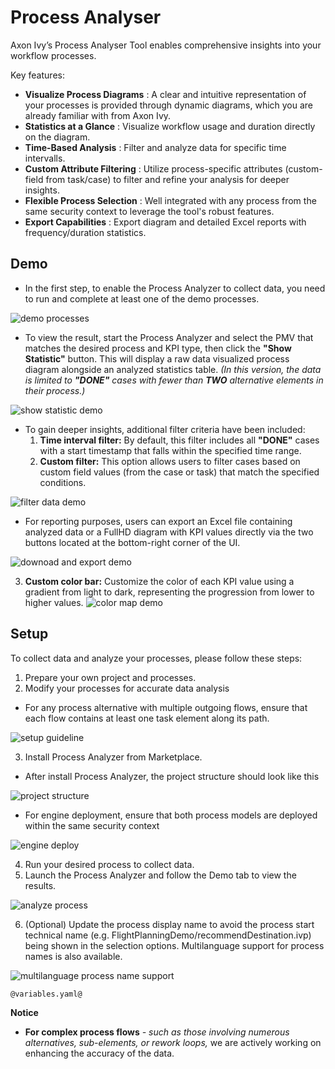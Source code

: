 # Process Analyser
Axon Ivy’s Process Analyser Tool enables comprehensive insights into your workflow processes. 

Key features:
- **Visualize Process Diagrams**
: A clear and intuitive representation of your processes is provided through dynamic diagrams, which you are already familiar with from Axon Ivy.
- **Statistics at a Glance**
: Visualize workflow usage and duration directly on the diagram.
- **Time-Based Analysis**
: Filter and analyze data for specific time intervalls.
- **Custom Attribute Filtering**
: Utilize process-specific attributes (custom-field from task/case) to filter and refine your analysis for deeper insights.
- **Flexible Process Selection**
: Well integrated with any process from the same security context to leverage the tool's robust features.
- **Export Capabilities**
: Export diagram and detailed Excel reports with frequency/duration statistics.

## Demo

- In the first step, to enable the Process Analyzer to collect data, you need to run and complete at least one of the demo processes.

![demo processes](images/demo-processes.png)

- To view the result, start the Process Analyzer and select the PMV that matches the desired process and KPI type, then click the **"Show Statistic"** button. This will display a raw data visualized process diagram alongside an analyzed statistics table. *(In this version, the data is limited to **"DONE"** cases with fewer than **TWO** alternative elements in their process.)*

![show statistic demo](images/show-statistic.gif)

- To gain deeper insights, additional filter criteria have been included: 
  1) **Time interval filter:** By default, this filter includes all **"DONE"** cases with a start timestamp that falls within the specified time range.
  2) **Custom filter:** This option allows users to filter cases based on custom field values (from the case or task) that match the specified conditions.

![filter data demo](images/filter-data.gif)

- For reporting purposes, users can export an Excel file containing analyzed data or a FullHD diagram with KPI values directly via the two buttons located at the bottom-right corner of the UI.

![downoad and export demo](images/download-and-export.png)

  3) **Custom color bar:** Customize the color of each KPI value using a gradient from light to dark, representing the progression from lower to higher values.
![color map demo](images/color-custom.png)

## Setup
To collect data and analyze your processes, please follow these steps:
1. Prepare your own project and processes.
2. Modify your processes for accurate data analysis 
- For any process alternative with multiple outgoing flows, ensure that each flow contains at least one task element along its path.

![setup guideline](images/setup-guideline.png)

3. Install Process Analyzer from Marketplace.
- After install Process Analyzer, the project structure should look like this

![project structure](images/project-structure.png)

- For engine deployment, ensure that both process models are deployed within the same security context

![engine deploy](images/engine-deployment.png)

4. Run your desired process to collect data.
5. Launch the Process Analyzer and follow the Demo tab to view the results.

![analyze process](images/analyze-process.png)

6. (Optional) Update the process display name to avoid the process start technical name (e.g. FlightPlanningDemo/recommendDestination.ivp) being shown in the selection options. Multilanguage support for process names is also available.

![multilanguage process name support](images/multilanguage-process-name.png)

```
@variables.yaml@
```

**Notice**
- **For complex process flows** *- such as those involving numerous alternatives, sub-elements, or rework loops,* we are actively working on enhancing the accuracy of the data.
